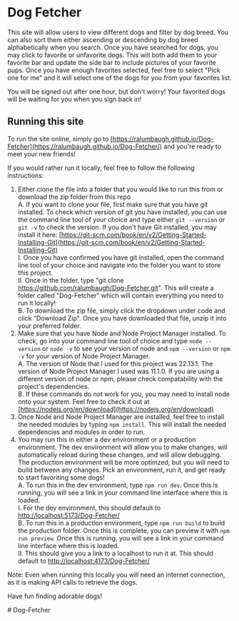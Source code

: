 # Dog Fetcher  
  
This site will allow users to view different dogs and filter by dog breed. You can also sort them either ascending or descending by dog breed alphabetically when you search.
Once you have searched for dogs, you may click to favorite or unfavorite dogs. This will both add them to your favorite bar and update the side bar to include pictures of your
favorite pups. Once you have enough favorites selected, feel free to select "Pick one for me" and it will select one of the dogs for you from your favorites list.  
  
You will be signed out after one hour, but don't worry! Your favorited dogs will be waiting for you when you sign back in!  
  
## Running this site  
  
To run the site online, simply go to [https://ralumbaugh.github.io/Dog-Fetcher](https://ralumbaugh.github.io/Dog-Fetcher/) and you're ready to meet your new friends!  
  
If you would rather run it locally, feel free to follow the following instructions:  
  
1. Either clone the file into a folder that you would like to run this from or download the zip folder from this repo  
  A. If you want to clone your file, first make sure that you have git installed. To check which version of git you have installed, you can use the command line tool of your choice and type either
     `git --version` or `git -v` to check the version. If you don't have Git installed, you may install it here: [https://git-scm.com/book/en/v2/Getting-Started-Installing-Git](https://git-scm.com/book/en/v2/Getting-Started-Installing-Git)  
       I.  Once you have confirmed you have git installed, open the command line tool of your choice and navigate into the folder you want to store this project.  
       II. Once in the folder, type "git clone https://github.com/ralumbaugh/Dog-Fetcher.git". This will create a folder called "Dog-Fetcher" which will contain everything you need to run it locally!  
  B. To download the zip file, simply click the dropdown under code and click "Download Zip". Once you have downloaded that file, unzip it into your preferred folder.  
2. Make sure that you have Node and Node Project Manager installed. To check, go into your command line tool of choice and type `node --version` or `node -v` to see your version of node and
   `npm --version` or `npm -v` for your version of Node Project Manager.  
  A. The version of Node that I used for this project was 22.13.1. The version of Node Project Manager I used was 11.1.0. If you are using a different version of node or npm, please check compatability
     with the project's dependencies.  
  B. If these commands do not work for you, you may need to install node onto your system. Feel free to check it out at [https://nodejs.org/en/download](https://nodejs.org/en/download)  
3. Once Node and Node Project Manager are installed, feel free to install the needed modules by typing `npm install`. This will install the needed dependencies and modules in order to run.  
4. You may run this in either a dev environment or a production environment. The dev environment will allow you to make changes, will automatically reload during these changes, and will allow debugging.
   The production environment will be more optimzed, but you will need to build between any changes. Pick an environment, run it, and get ready to start favoriting some dogs!  
  A. To run this in the dev environment, type `npm run dev`. Once this is running, you will see a link in your command line interface where this is loaded.  
      I.  For the dev environment, this should default to [http://localhost:5173/Dog-Fetcher/](http://localhost:5173/Dog-Fetcher/)  
  B. To run this in a production environment, type `npm run build` to build the production folder. Once this is complete, you can preview it with `npm run preview`. Once this is running, you will see a
     link in your command line interface where this is loaded.  
     II.  This should give you a link to a localhost to run it at. This should default to [http://localhost:4173/Dog-Fetcher/](http://localhost:4173/Dog-Fetcher/)  
  
Note: Even when running this locally you will need an internet connection, as it is making API calls to retrieve the dogs.  
  
Have fun finding adorable dogs!  
  
#   D o g - F e t c h e r 
